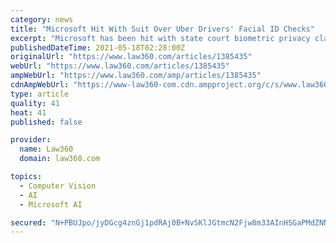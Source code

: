 ```yaml
---
category: news
title: "Microsoft Hit With Suit Over Uber Drivers' Facial ID Checks"
excerpt: "Microsoft has been hit with state court biometric privacy claims by a proposed class of Illinois drivers who say the company's facial recognition technology unlawfully collected and used their facial data when they verified their identities on Uber's mobile app."
publishedDateTime: 2021-05-18T02:28:00Z
originalUrl: "https://www.law360.com/articles/1385435"
webUrl: "https://www.law360.com/articles/1385435"
ampWebUrl: "https://www.law360.com/amp/articles/1385435"
cdnAmpWebUrl: "https://www-law360-com.cdn.ampproject.org/c/s/www.law360.com/amp/articles/1385435"
type: article
quality: 41
heat: 41
published: false

provider:
  name: Law360
  domain: law360.com

topics:
  - Computer Vision
  - AI
  - Microsoft AI

secured: "N+PBUJpo/jyDGcg4znGj1pdRAj0B+NvSKlJGtmcN2Fjw8m33AInHSGaPMdZNN5ZZ7yVEE8yECgFaGQf2ppxta9emBZpMOe4+Mr2yQVejYENkb2aN73edmvwMFfoIGNon+vgAXTVFMNvCMz239NrnqI/18/LBoTMpxMqYLh1mkrHilrLbPkMda9ZpU+E8yPqxjU0EX6Vs96RZ4eYhutj0Hbwa8V3YyfQb1sz2rAjWHRd5BuHtlhIKVwSWpAyHZUnUMqorW0DVZK+Cqh0L4hXlUcL0YaBxw9UodPFrwiAnJmjXucovLkoR21/Mtl6/+QZwNHvlamNCoPpT3V8CaFsaRdS8s/JMPNdQs1IYnQ4fimo=;IQ+wCK8fQT6RXxqIY+Sgjw=="
---
```


